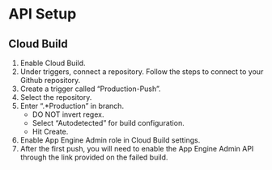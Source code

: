 # API Setup

## Cloud Build
1. Enable Cloud Build.
2. Under triggers, connect a repository. Follow the steps to connect to your Github repository.
3. Create a trigger called “Production-Push”.
4. Select the repository.
5. Enter “.\*Production” in branch.
    + DO NOT invert regex.
    + Select “Autodetected” for build configuration.
    + Hit Create.
6. Enable App Engine Admin role in Cloud Build settings.
7. After the first push, you will need to enable the App Engine Admin API through the link provided on the failed build.
